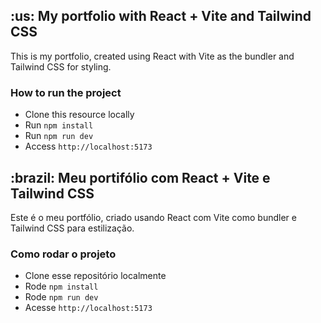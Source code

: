 <h2>:us: My portfolio with React + Vite and Tailwind CSS </h2>

This is my portfolio, created using React with Vite as the bundler and Tailwind CSS for styling.

### How to run the project

- Clone this resource locally
- Run `npm install`
- Run `npm run dev`
- Access `http://localhost:5173`

<h2>:brazil: Meu portifólio com React + Vite e Tailwind CSS</h2>

Este é o meu portfólio, criado usando React com Vite como bundler e Tailwind CSS para estilização.

### Como rodar o projeto

- Clone esse repositório localmente
- Rode `npm install`
- Rode `npm run dev`
- Acesse `http://localhost:5173`
